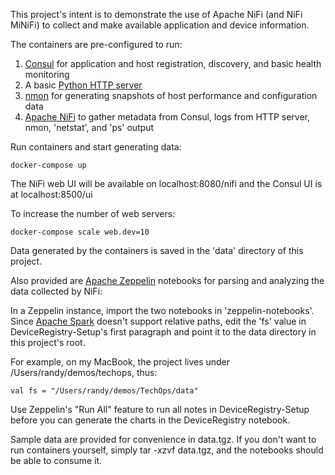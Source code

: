 This project's intent is to demonstrate the use of Apache NiFi (and NiFi MiNiFi) to collect and make available application and device information.

The containers are pre-configured to run:

1. [Consul](https://www.consul.io) for application and host registration, discovery, and basic health monitoring
2. A basic [Python HTTP server](https://docs.python.org/2/library/simplehttpserver.html)
3. [nmon](http://nmon.sourceforge.net/pmwiki.php) for generating snapshots of host performance and configuration data
4. [Apache NiFi](http://nifi.apache.org/) to gather metadata from Consul, logs from HTTP server, nmon, 'netstat', and 'ps' output

Run containers and start generating data:
```
docker-compose up
```

The NiFi web UI will be available on localhost:8080/nifi and the Consul UI is at localhost:8500/ui

To increase the number of web servers:
```
docker-compose scale web.dev=10
```

Data generated by the containers is saved in the 'data' directory of this project.

Also provided are [Apache Zeppelin](https://zeppelin.apache.org/) notebooks for parsing and analyzing the data collected by NiFi:

In a Zeppelin instance, import the two notebooks in 'zeppelin-notebooks'. Since [Apache Spark](http://spark.apache.org/) doesn't support relative paths, edit the 'fs' value in DeviceRegistry-Setup's first paragraph and point it to the data directory in this project's root.

For example, on my MacBook, the project lives under /Users/randy/demos/techops, thus:
```
val fs = "/Users/randy/demos/TechOps/data"
```

Use Zeppelin's "Run All" feature to run all notes in DeviceRegistry-Setup before you can generate the charts in the DeviceRegistry notebook.

Sample data are provided for convenience in data.tgz. If you don't want to run containers yourself, simply tar -xzvf data.tgz, and the notebooks should be able to consume it.
